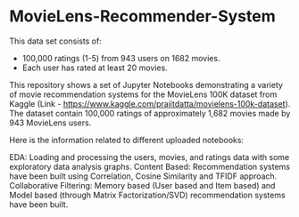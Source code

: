 # MovieLens-Recommender-System

This data set consists of:
* 100,000 ratings (1-5) from 943 users on 1682 movies.
* Each user has rated at least 20 movies.

This repository shows a set of Jupyter Notebooks demonstrating a variety of movie recommendation systems for the MovieLens 100K dataset from Kaggle (Link - https://www.kaggle.com/prajitdatta/movielens-100k-dataset). The dataset contain 100,000 ratings of approximately 1,682 movies made by 943 MovieLens users.

Here is the information related to different uploaded notebooks:

EDA: Loading and processing the users, movies, and ratings data with some exploratory data analysis graphs.
Content Based: Recommendation systems have been built using Correlation, Cosine Similarity and TFIDF approach.
Collaborative Filtering: Memory based (User based and Item based) and Model based (through Matrix Factorization/SVD) recommendation systems have been built.
